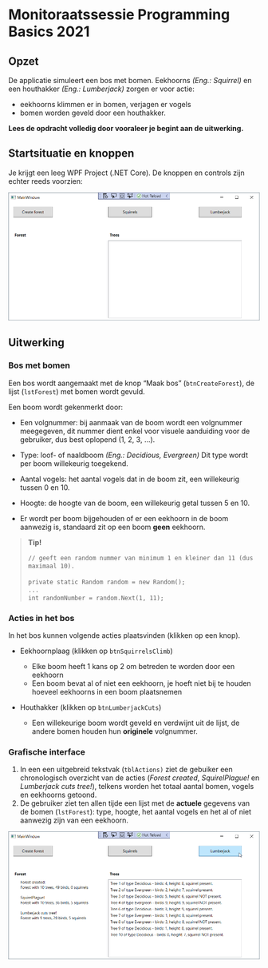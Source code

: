 # Monitoraatssessie Programming Basics 2021
## Opzet
De applicatie simuleert een bos met bomen.
Eekhoorns *(Eng.: Squirrel)* en een houthakker *(Eng.: Lumberjack)* zorgen er voor actie: 
- eekhoorns klimmen er in bomen, verjagen er vogels 
- bomen worden geveld door een houthakker.

**Lees de opdracht volledig door vooraleer je begint aan de uitwerking.**

## Startsituatie en knoppen
Je krijgt een leeg WPF Project (.NET Core). De knoppen en controls zijn echter reeds voorzien:

![controls](Screens/ui_start.png)

## Uitwerking
### Bos met bomen
Een bos wordt aangemaakt met de knop “Maak bos” (`btnCreateForest`), de lijst (`lstForest`) met bomen wordt gevuld. 

Een boom wordt gekenmerkt door: 
* Een volgnummer: bij aanmaak van de boom wordt een volgnummer meegegeven, dit nummer dient enkel voor visuele aanduiding voor de gebruiker, dus best oplopend (1, 2, 3, ...). 
* Type: loof- of naaldboom *(Eng.: Decidious, Evergreen)*
Dit type wordt per boom willekeurig toegekend.

* Aantal vogels: het aantal vogels dat in de boom zit, een willekeurig tussen 0 en 10. 
* Hoogte: de hoogte van de boom, een willekeurig getal tussen 5 en 10.
* Er wordt per boom bijgehouden of er een eekhoorn in de boom aanwezig is, standaard zit op een boom **geen** eekhoorn.

> **Tip!**
> ```
> // geeft een random nummer van minimum 1 en kleiner dan 11 (dus maximaal 10).
>
> private static Random random = new Random();
> ...
> int randomNumber = random.Next(1, 11);
> ```

### Acties in het bos
In het bos kunnen volgende acties plaatsvinden (klikken op een knop).

* Eekhoornplaag (klikken op `btnSquirrelsClimb`)
  * Elke boom heeft 1 kans op 2 om betreden te worden door een eekhoorn
  * Een boom bevat al of niet een eekhoorn, je hoeft niet bij te houden hoeveel eekhoorns in een boom plaatsnemen 

* Houthakker (klikken op `btnLumberjackCuts`)
  * Een willekeurige boom wordt geveld en verdwijnt uit de lijst, de andere bomen houden hun **originele** volgnummer.
  
 ### Grafische interface
 1. In een een uitgebreid tekstvak (`tblActions)` ziet de gebuiker een chronologisch overzicht van de acties (*Forest created*, *SquirelPlague!* en *Lumberjack cuts tree!*), telkens worden het totaal aantal bomen, vogels en eekhoorns getoond.
 2. De gebruiker ziet ten allen tijde een lijst met de **actuele** gegevens van de  bomen (`lstForest`): type, hoogte, het aantal vogels en het al of niet aanwezig zijn van een eekhoorn.

 ![controls](Screens/ui_end.png)

